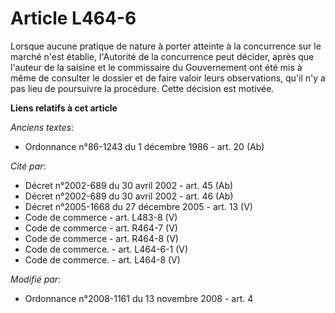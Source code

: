 # Article L464-6

Lorsque aucune pratique de nature à porter atteinte à la concurrence sur le marché n'est établie, l'Autorité de la
concurrence peut décider, après que l'auteur de la saisine et le commissaire du Gouvernement ont été mis à même de consulter
le dossier et de faire valoir leurs observations, qu'il n'y a pas lieu de poursuivre la procédure. Cette décision est
motivée.

**Liens relatifs à cet article**

_Anciens textes_:

  - Ordonnance n°86-1243 du 1 décembre 1986 - art. 20 (Ab)

_Cité par_:

  - Décret n°2002-689 du 30 avril 2002 - art. 45 (Ab)
  - Décret n°2002-689 du 30 avril 2002 - art. 46 (Ab)
  - Décret n°2005-1668 du 27 décembre 2005 - art. 13 (V)
  - Code de commerce - art. L483-8 (V)
  - Code de commerce - art. R464-7 (V)
  - Code de commerce - art. R464-8 (V)
  - Code de commerce. - art. L464-6-1 (V)
  - Code de commerce. - art. L464-8 (V)

_Modifié par_:

  - Ordonnance n°2008-1161 du 13 novembre 2008 - art. 4
